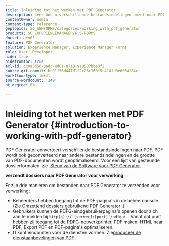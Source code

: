 ```yaml
---
title: Inleiding tot het werken met PDF Generator
description: Leer hoe u verschillende bestandsindelingen omzet naar PDF. PDF wordt ook geconverteerd naar andere bestandsindelingen en de grootte van PDF-documenten wordt geoptimaliseerd.
contentOwner: admin
content-type: reference
geptopics: SG_AEMFORMS/categories/working_with_pdf_generator
products: SG_EXPERIENCEMANAGER/6.5/FORMS
docset: aem65
feature: PDF Generator
solution: Experience Manager, Experience Manager Forms
role: User, Developer
hide: true
hidefromtoc: true
exl-id: cc0a3d56-3adc-4d6e-87a3-9a8587bbe3f2
source-git-commit: bc91f56d447d1f2c26c160f5c414fd0e6054f84c
workflow-type: tm+mt
source-wordcount: '149'
ht-degree: 0%

---
```


# Inleiding tot het werken met PDF Generator {#introduction-to-working-with-pdf-generator}

PDF Generator converteert verschillende bestandsindelingen naar PDF. PDF wordt ook geconverteerd naar andere bestandsindelingen en de grootte van PDF-documenten wordt geoptimaliseerd. Voor een lijst van gesteunde dossierformaten, zie [&#x200B; Steun van de Software voor PDF Generator &#x200B;](/help/sites-deploying/technical-requirements.md)

**verzendt dossiers naar PDF Generator voor verwerking**

Er zijn drie manieren om bestanden naar PDF Generator te verzenden voor verwerking:

* Beheerders hebben toegang tot de PDF-pagina&#39;s in de beheerconsole. (Zie [&#x200B; Omzettend dossiers gebruikend PDF Generator &#x200B;](/help/forms/using/admin-help/converting-files-using-pdf-generator.md).)
* Gebruikers kunnen de PDFG-eindgebruikerpagina&#39;s openen door zich aan te melden bij `http(s)://'[server]:[port]'/pdfgui.`. Vanaf dat punt hebben zij toegang tot de PDFG-netwerkprinter, PDF maken, HTML naar PDF, Export PDF en PDF-pagina&#39;s optimaliseren.
* U kunt eindpunten voor de diensten vormen. Zie <!--Fix broken link to Managing Endpoints --> [&#x200B; produceer de dienstaanbevelingen van PDF &#x200B;](configuring-watched-folder-endpoints.md#generate-pdf-service-recommendations).
